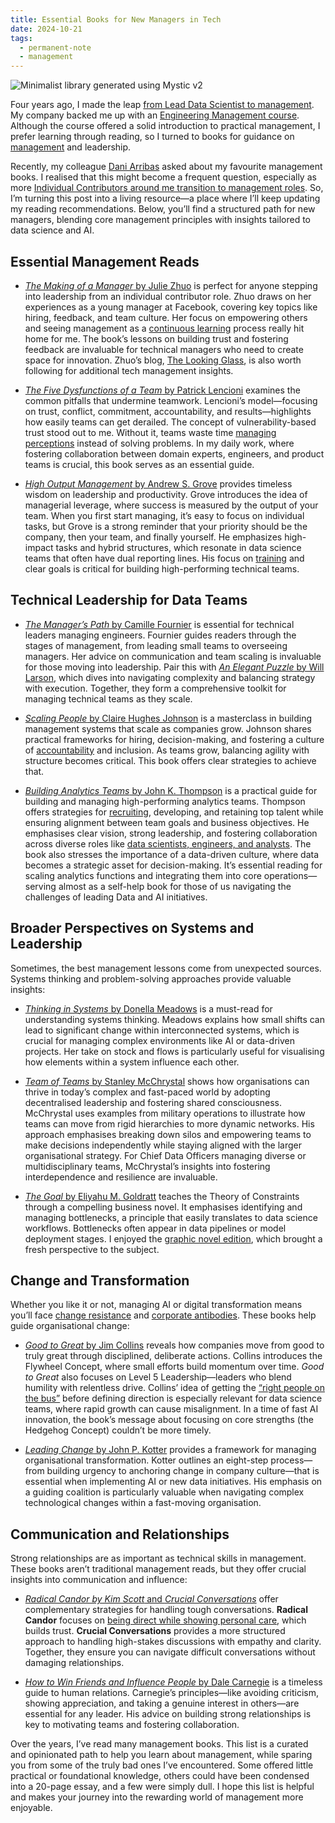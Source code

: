 ```yaml
---
title: Essential Books for New Managers in Tech
date: 2024-10-21
tags:
  - permanent-note
  - management
---
```

![Minimalist library generated using Mystic v2](notes/attachments/library-management-books.webp)

Four years ago, I made the leap [from Lead Data Scientist to management](mocs/Bio.md). My company backed me up with an [Engineering Management course](https://bright-piano-f75.notion.site/Engineering-Manager-Academy-por-F-lix-L-pez-2c39a5aa8e464f68a6a020c473934e76). Although the course offered a solid introduction to practical management, I prefer learning through reading, so I turned to books for guidance on [management](mocs/moc-management.md) and leadership.​

Recently, my colleague [Dani Arribas](https://darribas.org/) asked about my favourite management books. I realised that this might become a frequent question, especially as more [Individual Contributors around me transition to management roles](notes/Dopamine%20rush.md). So, I’m turning this post into a living resource—a place where I’ll keep updating my reading recommendations. Below, you’ll find a structured path for new managers, blending core management principles with insights tailored to data science and AI.

## Essential Management Reads

-  [_The Making of a Manager_ by Julie Zhuo](https://www.juliezhuo.com/book/manager.html) is perfect for anyone stepping into leadership from an individual contributor role. Zhuo draws on her experiences as a young manager at Facebook, covering key topics like hiring, feedback, and team culture. Her focus on empowering others and seeing management as a [continuous learning](notes/Growth%20mindset.md) process really hit home for me. The book’s lessons on building trust and fostering feedback are invaluable for technical managers who need to create space for innovation. Zhuo’s blog, [The Looking Glass](https://lg.substack.com/), is also worth following for additional tech management insights.

-  [_The Five Dysfunctions of a Team_ by Patrick Lencioni](literature-notes/Books/The%20Five%20Dysfunctions%20of%20a%20Team.md) examines the common pitfalls that undermine teamwork. Lencioni’s model—focusing on trust, conflict, commitment, accountability, and results—highlights how easily teams can get derailed. The concept of vulnerability-based trust stood out to me. Without it, teams waste time [managing perceptions](notes/You%20need%20a%20growth%20mindset%20to%20get%20honest%20feedback.md) instead of solving problems. In my daily work, where fostering collaboration between domain experts, engineers, and product teams is crucial, this book serves as an essential guide.

-  [_High Output Management_ by Andrew S. Grove](literature-notes/Books/High%20Output%20Management.md) provides timeless wisdom on leadership and productivity. Grove introduces the idea of managerial leverage, where success is measured by the output of your team. When you first start managing, it’s easy to focus on individual tasks, but Grove is a strong reminder that your priority should be the company, then your team, and finally yourself. He emphasizes high-impact tasks and hybrid structures, which resonate in data science teams that often have dual reporting lines. His focus on [training](notes/Data%20Science%20Fundamentals.md) and clear goals is critical for building high-performing technical teams.

## Technical Leadership for Data Teams

-  [_The Manager’s Path_ by Camille Fournier](https://www.oreilly.com/library/view/the-managers-path/9781491973882/) is essential for technical leaders managing engineers. Fournier guides readers through the stages of management, from leading small teams to overseeing managers. Her advice on communication and team scaling is invaluable for those moving into leadership. Pair this with [_An Elegant Puzzle_ by Will Larson](literature-notes/Books/An%20Elegant%20Puzzle.%20Systems%20of%20Engineering%20Management.md), which dives into navigating complexity and balancing strategy with execution. Together, they form a comprehensive toolkit for managing technical teams as they scale.

-  [_Scaling People_ by Claire Hughes Johnson](literature-notes/Books/Scaling%20People.%20Tactics%20for%20Management%20and%20Company%20Building.md) is a masterclass in building management systems that scale as companies grow. Johnson shares practical frameworks for hiring, decision-making, and fostering a culture of [accountability](notes/DRI.md) and inclusion. As teams grow, balancing agility with structure becomes critical. This book offers clear strategies to achieve that.

- [_Building Analytics Teams_ by John K. Thompson](https://www.oreilly.com/library/view/building-analytics-teams/9781800203167/) is a practical guide for building and managing high-performing analytics teams. Thompson offers strategies for [recruiting](notes/How%20to%20Hire%20Data%20Scientists%20Without%20Losing%20Your%20Mind.md), developing, and retaining top talent while ensuring alignment between team goals and business objectives. He emphasises clear vision, strong leadership, and fostering collaboration across diverse roles like [data scientists, engineers, and analysts](notes/Data%20teamwork%20as%20a%20transport%20service.md). The book also stresses the importance of a data-driven culture, where data becomes a strategic asset for decision-making. It’s essential reading for scaling analytics functions and integrating them into core operations—serving almost as a self-help book for those of us navigating the challenges of leading Data and AI initiatives.

## Broader Perspectives on Systems and Leadership

Sometimes, the best management lessons come from unexpected sources. Systems thinking and problem-solving approaches provide valuable insights:

-  [_Thinking in Systems_ by Donella Meadows](https://www.goodreads.com/book/show/3828902-thinking-in-systems) is a must-read for understanding systems thinking. Meadows explains how small shifts can lead to significant change within interconnected systems, which is crucial for managing complex environments like AI or data-driven projects. Her take on stock and flows is particularly useful for visualising how elements within a system influence each other.

-  [_Team of Teams_ by Stanley McChrystal](literature-notes/Books/Team%20of%20teams.md) shows how organisations can thrive in today’s complex and fast-paced world by adopting decentralised leadership and fostering shared consciousness. McChrystal uses examples from military operations to illustrate how teams can move from rigid hierarchies to more dynamic networks. His approach emphasises breaking down silos and empowering teams to make decisions independently while staying aligned with the larger organisational strategy. For Chief Data Officers managing diverse or multidisciplinary teams, McChrystal’s insights into fostering interdependence and resilience are invaluable.
 
-  [_The Goal_ by Eliyahu M. Goldratt](https://www.goodreads.com/book/show/113934.The_Goal) teaches the Theory of Constraints through a compelling business novel. It emphasises identifying and managing bottlenecks, a principle that easily translates to data science workflows. Bottlenecks often appear in data pipelines or model deployment stages. I enjoyed the [graphic novel edition](https://www.goodreads.com/book/show/35528537-eliyahu-m-goldratts), which brought a fresh perspective to the subject.

## Change and Transformation

Whether you like it or not, managing AI or digital transformation means you’ll face [change resistance](notes/Change%20Resistance.md) and [corporate antibodies](notes/Corporate%20antibodies.md). These books help guide organisational change:

-  [_Good to Great_ by Jim Collins](literature-notes/Books/Good%20to%20Great.md) reveals how companies move from good to truly great through disciplined, deliberate actions. Collins introduces the Flywheel Concept, where small efforts build momentum over time. _Good to Great_ also focuses on Level 5 Leadership—leaders who blend humility with relentless drive. Collins’ idea of getting the [“right people on the bus”](notes/Rock%20stars%20vs%20Superstars.md) before defining direction is especially relevant for data science teams, where rapid growth can cause misalignment. In a time of fast AI innovation, the book’s message about focusing on core strengths (the Hedgehog Concept) couldn’t be more timely.

-  [_Leading Change_ by John P. Kotter](literature-notes/Books/Leading%20change.md) provides a framework for managing organisational transformation. Kotter outlines an eight-step process—from building urgency to anchoring change in company culture—that is essential when implementing AI or new data initiatives. His emphasis on a guiding coalition is particularly valuable when navigating complex technological changes within a fast-moving organisation.

## Communication and Relationships

Strong relationships are as important as technical skills in management. These books aren’t traditional management reads, but they offer crucial insights into communication and influence:

-  [_Radical Candor by Kim Scott_ and _Crucial Conversations_](notes/Radical%20Candor%20and%20Crucial%20Conversations.md) offer complementary strategies for handling tough conversations. **Radical Candor** focuses on [being direct while showing personal care](notes/When%20Management%20Communication%20Techniques%20Enter%20Personal%20Life.md), which builds trust. **Crucial Conversations** provides a more structured approach to handling high-stakes discussions with empathy and clarity. Together, they ensure you can navigate difficult conversations without damaging relationships.

-  [_How to Win Friends and Influence People_ by Dale Carnegie](literature-notes/Books/How%20to%20Win%20Friends%20and%20Influence%20People.md) is a timeless guide to human relations. Carnegie’s principles—like avoiding criticism, showing appreciation, and taking a genuine interest in others—are essential for any leader. His advice on building strong relationships is key to motivating teams and fostering collaboration.

Over the years, I’ve read many management books. This list is a curated and opinionated path to help you learn about management, while sparing you from some of the truly bad ones I’ve encountered. Some offered little practical or foundational knowledge, others could have been condensed into a 20-page essay, and a few were simply dull. I hope this list is helpful and makes your journey into the rewarding world of management more enjoyable.